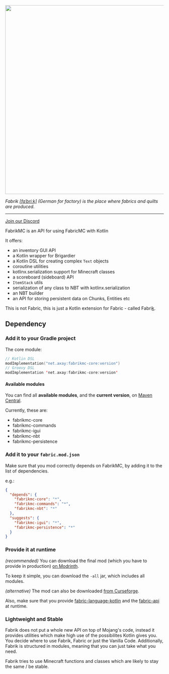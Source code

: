 <img src="https://user-images.githubusercontent.com/52456572/130886519-1a54dda3-aed7-4aa2-8bac-32ddefef2f9d.png" width="600">

*Fabrik [[faˈbriːk]](https://cdn.duden.de/_media_/audio/ID4108073_10393000.mp3) (German for factory) is the place where fabrics and quilts are produced.*

_____

[Join our Discord](https://discord.gg/CJDUVuJ)

FabrikMC is an API for using FabricMC with Kotlin

It offers:

- an inventory GUI API
- a Kotlin wrapper for Brigardier
- a Kotlin DSL for creating complex `Text` objects
- coroutine utilities
- kotlinx.serialization support for Minecraft classes
- a scoreboard (sideboard) API
- `ItemStack` utils
- serialization of any class to NBT with kotlinx.serialization
- an NBT builder
- an API for storing persistent data on Chunks, Entities etc

This is not Fabric, this is just a Kotlin extension for Fabric - called Fabri<ins>k</ins>.

## Dependency

### Add it to your Gradle project

The core module:

```kotlin
// Kotlin DSL
modImplementation("net.axay:fabrikmc-core:version")
// Groovy DSL
modImplementation 'net.axay:fabrikmc-core:version'
```

#### Available modules

You can find all **available modules**, and the **current version**,
on [Maven Central](https://repo1.maven.org/maven2/net/axay/).

Currently, these are:
- fabrikmc-core
- fabrikmc-commands
- fabrikmc-igui
- fabrikmc-nbt
- fabrikmc-persistence

### Add it to your `fabric.mod.json`

Make sure that you mod correctly depends on FabrikMC, by adding it to the list of dependencies.

e.g.:

```json
{
  "depends": {
    "fabrikmc-core": "*",
    "fabrikmc-commands": "*",
    "fabrikmc-nbt": "*"
  },
  "suggests": {
    "fabrikmc-igui": "*",
    "fabrikmc-persistence": "*"
  }
}
```

### Provide it at runtime

*(recommended)* You can download the final mod (which you have to provide in
production) [on Modrinth](https://modrinth.com/mod/fabrik/versions).

To keep it simple, you can download the `-all` jar, which includes all modules.

*(alternative)* The mod can also be
downloaded [from Curseforge](https://www.curseforge.com/minecraft/mc-mods/fabrik/files).

Also, make sure that you
provide [fabric-language-kotlin](https://www.curseforge.com/minecraft/mc-mods/fabric-language-kotlin/files) and
the [fabric-api](https://www.curseforge.com/minecraft/mc-mods/fabric-api/files) at runtime.

### Lightweight and Stable

Fabrik does not put a whole new API on top of Mojang's code, instead it provides utilities which make high use of the
possibilites Kotlin gives you. You decide where to use Fabrik, Fabric or just the Vanilla Code. Additionally, Fabrik is
structured in modules, meaning that you can just take what you need.

Fabrik tries to use Minecraft functions and classes which are likely to stay the same / be stable.
